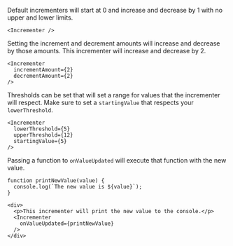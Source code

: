 Default incrementers will start at 0 and increase and decrease by 1 with no upper and lower limits.

```
<Incrementer />
```

Setting the increment and decrement amounts will increase and decrease by those amounts. This incrementer will increase and decrease by 2.

```
<Incrementer
  incrementAmount={2}
  decrementAmount={2}
/>
```

Thresholds can be set that will set a range for values that the incrementer will respect. Make sure to set a `startingValue` that respects your `lowerThreshold`.

```
<Incrementer
  lowerThreshold={5}
  upperThreshold={12}
  startingValue={5}
/>
```

Passing a function to `onValueUpdated` will execute that function with the new value.

```
function printNewValue(value) {
  console.log(`The new value is ${value}`);
}

<div>
  <p>This incrementer will print the new value to the console.</p>
  <Incrementer
    onValueUpdated={printNewValue}
  />
</div>
```
